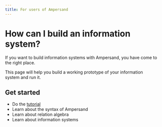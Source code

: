 ```yaml
---
title: For users of Ampersand
---
```


# How can I build an information system?
If you want to build information systems with Ampersand, you have come to the right place.

This page will help you build a working prototype of your information system and run it.

## Get started
* Do the [tutorial](../tutorial-rap4)
* Learn about the syntax of Ampersand
* Learn about relation algebra
* Learn about information systems
